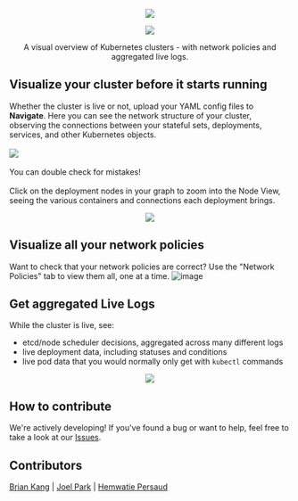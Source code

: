 
<p align="center"><img src="https://i.ibb.co/CVcHh4G/unnamed.png"/></p>

<p align="center"><img src='https://camo.githubusercontent.com/676841d37493a8028b6f708c5c0ee876b146b9d1b8e976400ed28bb071713525/68747470733a2f2f696d672e736869656c64732e696f2f6769746875622f6c6963656e73652f6f736c6162732d626574612f4b757238'></p>

<p align="center">
A visual overview of Kubernetes clusters - with network policies and aggregated live logs.
</p>

## Visualize your cluster before it starts running
Whether the cluster is live or not, upload your YAML config files to **Navigate**. Here you can see the network structure of your cluster, observing
the connections between your stateful sets, deployments, services, and other Kubernetes objects. <br/><br/> 
<img src="https://i.ibb.co/stR0R1t/image.png"/>
<br/><br/> You can double check for mistakes!<br/><br/>
Click on the deployment nodes in your graph to zoom into the Node View, seeing the various containers and connections each deployment brings.
<br/>

<p align="center"><img src="https://media.giphy.com/media/2sEebgocxrpw0HJEu7/giphy.gif"/></p>

## Visualize all your network policies
Want to check that your network policies are correct? Use the "Network Policies" tab to view them all, one at a time.
![image](https://user-images.githubusercontent.com/5425746/139293239-f8c0db76-b6df-491a-a005-563456ca9060.png)


## Get aggregated Live Logs

While the cluster is live, see: 
  -  etcd/node scheduler decisions, aggregated across many different logs
  -  live deployment data, including statuses and conditions
  -  live pod data that you would normally only get with `kubectl` commands

<p align="center"><img src="https://media.giphy.com/media/3M20VkknSAtKVHR9US/giphy.gif"></p>

## How to contribute
We're actively developing! If you've found a bug or want to help, feel free to take a look at our <a href="https://github.com/oslabs-beta/navigate/issues">Issues</a>.

## Contributors

<a href="https://github.com/brkg">Brian Kang</a> | <a href="https://github.com/joelparkk">Joel Park</a> | <a href="https://github.com/hemwatie">Hemwatie Persaud</a>
